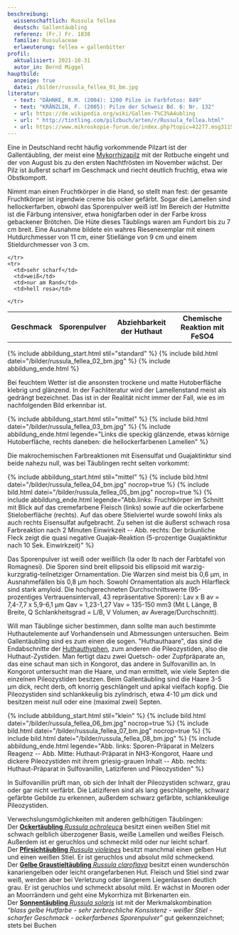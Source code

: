 ```yaml
---
beschreibung:
  wissenschaftlich: Russula fellea
  deutsch: Gallentäubling
  referenz: (Fr.) Fr. 1838
  familie: Russulaceae
  erlaeuterung: fellea = gallenbitter
profil:
  aktualisiert: 2021-10-31
  autor_in: Bernd Miggel
hauptbild:
  anzeige: true
  datei: /bilder/russula_fellea_01_bm.jpg
literatur:
  - text: "DÄHNKE, R.M. (2004): 1200 Pilze in Farbfotos: 849"
  - text: "KRÄNZLIN, F. (2005): Pilze der Schweiz Bd. 6: Nr. 132"
  - url: https://de.wikipedia.org/wiki/Gallen-T%C3%A4ubling
  - url: " http://tintling.com/pilzbuch/arten/r/Russula_fellea.html"
  - url: https://www.mikroskopie-forum.de/index.php?topic=42277.msg311597#msg311597
---
```

Eine in Deutschland recht häufig vorkommende Pilzart ist der Gallentäubling, der meist eine [Mykorrhizapilz](Mykorrhiza "Glossar") mit der Rotbuche eingeht und der von August bis zu den ersten Nachtfrösten im November wächst. Der Pilz ist äußerst scharf im Geschmack und riecht deutlich fruchtig, etwa wie Obstkompott.

Nimmt man einen Fruchtkörper in die Hand, so stellt man fest: der gesamte Fruchtkörper ist irgendwie creme bis ocker gefärbt. Sogar die Lamellen sind hellockerfarben, obwohl das Sporenpulver weiß ist! Im Bereich der Hutmitte ist die Färbung intensiver, etwa honigfarben oder in der Farbe kross gebackener Brötchen. Die Hüte dieses Täublings waren am Fundort bis zu 7 cm breit. Eine Ausnahme bildete ein wahres Riesenexemplar mit einem Hutdurchmesser von 11 cm, einer Stiellänge von 9 cm und einem Stieldurchmesser von 3 cm.

<div class="table-responsive">
  <table class="table taeubling">
    <tr>
      <th rowspan="2">Geschmack</th>
      <th rowspan="2">Sporenpulver</th>
      <th rowspan="2">Abziehbarkeit der Huthaut</th>
      <th colspan="3" class="text-center">Chemische Reaktion mit FeSO4</th>
    </tr>
    <tr>
      
      
    </tr>
    <tr>
      <td>sehr scharf</td>
      <td>weiß</td>
      <td>nur am Rand</td>
      <td>hell rosa</td>
       
    </tr>
  </table>
</div>

{% include abbildung_start.html stil="standard" %}
{% include bild.html datei="/bilder/russula_fellea_02_bm.jpg" %}
{% include abbildung_ende.html %}

Bei feuchtem Wetter ist die ansonsten trockene und matte Hutoberfläche klebrig und glänzend. In der Fachliteratur wird der Lamellenstand meist als gedrängt bezeichnet. Das ist in der Realität nicht immer der Fall, wie es im nachfolgenden Bild erkennbar ist.

{% include abbildung_start.html stil="mittel" %}
{% include bild.html datei="/bilder/russula_fellea_03_bm.jpg" %}
{% include abbildung_ende.html legende="Links die speckig glänzende, etwas körnige Hutoberfläche, rechts daneben: die hellockerfarbenen Lamellen" %}

Die makrochemischen Farbreaktionen mit  Eisensulfat und Guajaktinktur sind beide nahezu null, was bei Täublingen recht selten vorkommt:

{% include abbildung_start.html stil="mittel" %}
{% include bild.html datei="/bilder/russula_fellea_04_bm.jpg" nocrop=true %}
{% include bild.html datei="/bilder/russula_fellea_05_bm.jpg" nocrop=true %}
{% include abbildung_ende.html legende="Abb.links: Fruchtkörper im Schnitt mit Blick auf das cremefarbene Fleisch (links) sowie auf die ockerfarbene Stieloberfläche (rechts). Auf das obere Stielviertel wurde sowohl links als auch rechts Eisensulfat aufgebracht. Zu sehen ist die äußerst schwach rosa Farbreaktion nach 2 Minuten Einwirkzeit -- Abb. rechts: Der bräunliche Fleck zeigt die quasi negative Guajak-Reaktion (5-prozentige Guajaktinktur nach 10 Sek. Einwirkzeit)" %}

Das Sporenpulver ist weiß oder weißlich (Ia oder Ib nach der Farbtafel von Romagnesi). Die Sporen sind breit ellipsoid bis ellipsoid mit warzig-kurzgratig-teilnetziger Ornamentation. Die Warzen sind meist bis 0,6 µm, in Ausnahmefällen bis 0,8 µm hoch. Sowohl Ornamentation als auch Hilarfleck sind stark amyloid. Die hochgerechneten Durchschnittswerte (95-prozentiges Vertrauensintervall, 43 repräsentative Sporen): Lav x B av = 7,4-7,7 x 5,9-6,1 µm   Qav = 1,23-1,27  Vav = 135-150 mm3  (Mit L Länge, B Breite, Q Schlankheitsgrad = L/B, V Volumen, av Average/Durchschnitt).

Will man Täublinge sicher bestimmen, dann sollte man auch bestimmte Huthautelemente auf Vorhandensein und Abmessungen untersuchen. Beim Gallentäubling sind es zum einen die sogen. "Huthauthaare", das sind die Endabschnitte der [Huthauthyphen](Hyphen "Glossar"), zum anderen die Pileozystiden, also die Huthaut-Zystiden. Man fertigt dazu zwei Quetsch- oder Zupfpräparate an, das eine schaut man sich in Kongorot, das andere in Sulfovanillin an. In Kongorot untersucht man die Haare, und man ermittelt, wie viele Septen die einzelnen Pileozystiden besitzen. Beim Gallentäubling sind die Haare 3-5 µm dick, recht derb, oft knorrig geschlängelt und apikal vielfach kopfig. Die Pileozystiden sind schlankkeulig bis zylindrisch, etwa 4-10 µm dick und besitzen meist null oder eine (maximal zwei) Septen.

{% include abbildung_start.html stil="klein" %}
{% include bild.html datei="/bilder/russula_fellea_06_bm.jpg" nocrop=true %}
{% include bild.html datei="/bilder/russula_fellea_07_bm.jpg" nocrop=true %}
{% include bild.html datei="/bilder/russula_fellea_08_bm.jpg" %}
{% include abbildung_ende.html legende="Abb. links: Sporen-Präparat in Melzers Reagenz -- Abb. Mitte: Huthaut-Präparat in NH3-Kongorot, Haare und dickere Pileozystiden mit ihrem griesig-grauen Inhalt -- Abb. rechts: Huthaut-Präparat in Sulfovanillin, Latiziferen und Pileozystiden" %}

In Sulfovanillin prüft man, ob sich der Inhalt der Pileozystiden schwarz, grau oder gar nicht verfärbt. Die Latiziferen sind als lang geschlängelte, schwarz gefärbte Gebilde zu erkennen, außerdem schwarz gefärbte, schlankkeulige Pileozystiden.

Verwechslungsmöglichkeiten mit anderen gelbhütigen Täublingen:  
Der [**Ockertäubling** *Russula ochroleuc*a](/pilze/russula-ochroleuca-ockertäubling) besitzt einen weißen Stiel mit schwach gelblich überzogener Basis, weiße Lamellen und weißes Fleisch. Außerdem ist er geruchlos und schmeckt mild oder nur leicht scharf.  
Der [**Pfirsichtäubling** *Russula violeipes*](/pilze/russula-violeipes-violettstieliger-brätlingstäubling) besitzt manchmal einen gelben Hut und einen weißen Stiel. Er ist geruchlos und absolut mild schmeckend.  
Der [**Gelbe Graustieltäubling** *Russula claroflava*](/pilze/russula-claroflava-gelber-graustieltäubling) besitzt einen wunderschön kanariengelben oder leicht orangefarbenen Hut. Fleisch und Stiel sind zwar weiß, werden aber bei Verletzung oder längerem Liegenlassen deutlich grau. Er ist geruchlos und schmeckt absolut mild. Er wächst in Mooren oder an Moorrändern und geht eine Mykorrhiza mit Birkenarten ein.  
Der [**Sonnentäubling** *Russula solaris*](/pilze/russula-solaris-sonnentäubling) ist mit der Merkmalskombination *“blass gelbe Hutfarbe - sehr zerbrechliche Konsistenz - weißer Stiel - scharfer Geschmack - ockerfarbenes Sporenpulver”* gut gekennzeichnet; stets bei Buchen